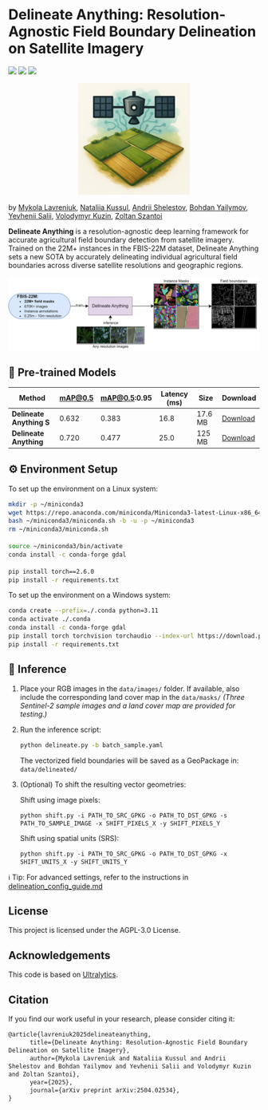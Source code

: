 # Delineate Anything: Resolution-Agnostic Field Boundary Delineation on Satellite Imagery
<a href='https://lavreniuk.github.io/Delineate-Anything/'><img src='https://img.shields.io/badge/Project-Page-Green'></a>
<a href='https://arxiv.org/abs/2504.02534'><img src='https://img.shields.io/badge/Paper-Arxiv-red'></a>
<a href='https://labs-417310.projects.earthengine.app/view/ua2024fields'><img src='https://img.shields.io/badge/Map-UA_Fields_2024-blue'></a>


<p align="center">
  <img src="figs/logo.jpg" alt="intro" width="224"/>
</p>


by [Mykola Lavreniuk](https://scholar.google.com/citations?hl=en&user=-oFR-RYAAAAJ), [Nataliia Kussul](https://scholar.google.com/citations?user=e3TWBuwAAAAJ&hl=en), [Andrii Shelestov](https://scholar.google.com/citations?user=tqoQKZAAAAAJ&hl=en), [Bohdan Yailymov](https://scholar.google.com/citations?user=XaN-oukAAAAJ&hl=en), [Yevhenii Salii](https://scholar.google.com/citations?user=4jgAsBIAAAAJ&hl=en), [Volodymyr Kuzin](https://www.researchgate.net/profile/Volodymyr-Kuzin), [Zoltan Szantoi](https://scholar.google.com/citations?user=P_pyhi8AAAAJ&hl=en)

**Delineate Anything** is a resolution-agnostic deep learning framework for accurate agricultural field boundary detection from satellite imagery. Trained on the 22M+ instances in the FBIS-22M dataset, Delineate Anything sets a new SOTA by accurately delineating individual agricultural field boundaries across diverse satellite resolutions and geographic regions.

![intro](figs/intro.jpg)

## 🔗 Pre-trained Models

| Method                 | mAP@0.5 | mAP@0.5:0.95 | Latency (ms) | Size     | Download |
|------------------------|---------|--------------|--------------|----------|----------|
| **Delineate Anything S** | 0.632   | 0.383        | 16.8         | 17.6 MB  | [Download](https://huggingface.co/MykolaL/DelineateAnything/resolve/main/DelineateAnything-S.pt?download=true) |
| **Delineate Anything**   | 0.720   | 0.477        | 25.0         | 125 MB   | [Download](https://huggingface.co/MykolaL/DelineateAnything/resolve/main/DelineateAnything.pt?download=true) |

## ⚙️ Environment Setup

To set up the environment on a Linux system:

```bash
mkdir -p ~/miniconda3
wget https://repo.anaconda.com/miniconda/Miniconda3-latest-Linux-x86_64.sh -O ~/miniconda3/miniconda.sh
bash ~/miniconda3/miniconda.sh -b -u -p ~/miniconda3
rm ~/miniconda3/miniconda.sh

source ~/miniconda3/bin/activate
conda install -c conda-forge gdal

pip install torch==2.6.0
pip install -r requirements.txt
```

To set up the environment on a Windows system:

```bash
conda create --prefix=./.conda python=3.11
conda activate ./.conda
conda install -c conda-forge gdal
pip install torch torchvision torchaudio --index-url https://download.pytorch.org/whl/cu128
pip install -r requirements.txt
```



## 🚀 Inference

1. Place your RGB images in the `data/images/` folder. If available, also include the corresponding land cover map in the `data/masks/`
   _(Three Sentinel-2 sample images and a land cover map are provided for testing.)_

2. Run the inference script:

   ```bash
   python delineate.py -b batch_sample.yaml
   ```
   
   The vectorized field boundaries will be saved as a GeoPackage in:
   ```data/delineated/```

3. (Optional) To shift the resulting vector geometries:
   
   Shift using image pixels:
   ```
   python shift.py -i PATH_TO_SRC_GPKG -o PATH_TO_DST_GPKG -s PATH_TO_SAMPLE_IMAGE -x SHIFT_PIXELS_X -y SHIFT_PIXELS_Y
   ```
   Shift using spatial units (SRS):
   ```
   python shift.py -i PATH_TO_SRC_GPKG -o PATH_TO_DST_GPKG -x SHIFT_UNITS_X -y SHIFT_UNITS_Y
   ```

ℹ️ Tip: For advanced settings, refer to the instructions in [delineation_config_guide.md](delineation_config_guide.md)


## License
This project is licensed under the AGPL-3.0 License.

## Acknowledgements
This code is based on [Ultralytics](https://github.com/ultralytics/ultralytics).

## Citation
If you find our work useful in your research, please consider citing it:
```
@article{lavreniuk2025delineateanything,
      title={Delineate Anything: Resolution-Agnostic Field Boundary Delineation on Satellite Imagery}, 
      author={Mykola Lavreniuk and Nataliia Kussul and Andrii Shelestov and Bohdan Yailymov and Yevhenii Salii and Volodymyr Kuzin and Zoltan Szantoi},
      year={2025},
      journal={arXiv preprint arXiv:2504.02534},
}
```
